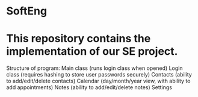 SoftEng
=======

This repository contains the implementation of our SE project.
=======

Structure of program:
Main class (runs login class when opened)
Login class (requires hashing to store user passwords securely)
Contacts (ability to add/edit/delete contacts)
Calendar (day/month/year view, with ability to add appointments)
Notes (ability to add/edit/delete notes)
Settings
